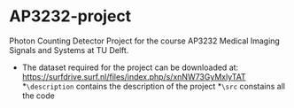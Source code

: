 # AP3232-project
Photon Counting Detector Project for the course AP3232 Medical Imaging Signals and Systems at TU Delft.
* The dataset required for the project can be downloaded at: https://surfdrive.surf.nl/files/index.php/s/xnNW73GyMxlyTAT
*`\description` contains the description of the project
*`\src` constains all the code
